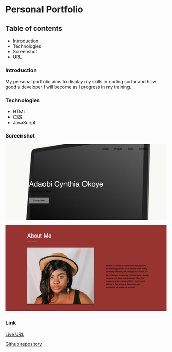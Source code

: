 # Personal Portfolio

## Table of contents
* Introduction
* Technologies
* Screenshot
* URL

### Introduction
My personal portfolio aims to display my skills in coding so far and how good a developer I will become as I progress in my training.

### Technologies
* HTML
* CSS
* JavaScript

### Screenshot
![Portfolio](assets/img/screenshot1.png)

![Portfolio](assets/img/screenshot2.png)

### Link

[Live URL](https://adokoye.github.io/personal-portfolio/)

[Github repository](https://github.com/adokoye/personal-portfolio)

